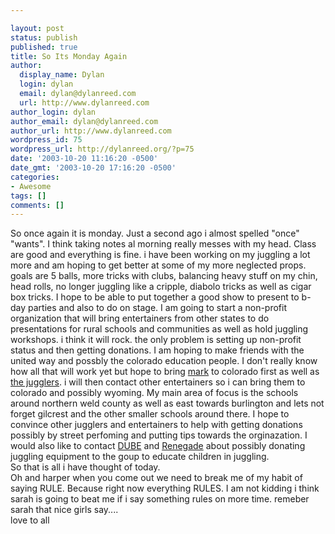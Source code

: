 ```yaml
---

layout: post
status: publish
published: true
title: So Its Monday Again
author:
  display_name: Dylan
  login: dylan
  email: dylan@dylanreed.com
  url: http://www.dylanreed.com
author_login: dylan
author_email: dylan@dylanreed.com
author_url: http://www.dylanreed.com
wordpress_id: 75
wordpress_url: http://dylanreed.org/?p=75
date: '2003-10-20 11:16:20 -0500'
date_gmt: '2003-10-20 17:16:20 -0500'
categories:
- Awesome
tags: []
comments: []
---
```


So once again it is monday. Just a second ago i almost spelled "once" "wants". I think taking notes al morning really messes with my head. Class are good and everything is fine. i have been working on my juggling a lot more and am hoping to get better at some of my more neglected props. goals are 5 balls, more tricks with clubs, balancing heavy stuff on my chin, head rolls, no longer juggling like a cripple, diabolo tricks as well as cigar box tricks. I hope to be able to put together a good show to present to b-day parties and also to do on stage. I am going to start a non-profit organization that will bring entertainers from other states to do presentations for rural schools and communities as well as hold juggling workshops. i think it will rock. the only problem is setting up non-profit status and then getting donations. I am hoping to make friends with the united way and possbly the colorado education people. I don't really know how all that will work yet but hope to bring [mark][1] to colorado first as well as [the jugglers][2]. i will then contact other entertainers so i can bring them to colorado and possibly wyoming. My main area of focus is the schools around northern weld county as well as east towards burlington and lets not forget gilcrest and the other smaller schools around there. I hope to convince other jugglers and entertainers to help with getting donations possibly by street perfoming and putting tips towards the orginazation. I would also like to contact [DUBE][3] and [Renegade][4] about possibly donating juggling equipment to the goup to educate children in juggling.  
So that is all i have thought of today.  
Oh and harper when you come out we need to break me of my habit of saying RULE. Because right now everything RULES. I am not kidding i think sarah is going to beat me if i say something rules on more time. remeber sarah that nice girls say....  
love to all

   [1]: http://www.markhayward.net
   [2]: http://www.thejugglers.org/
   [3]: http://www.dube.com
   [4]: http://www.renegadejuggling.com

